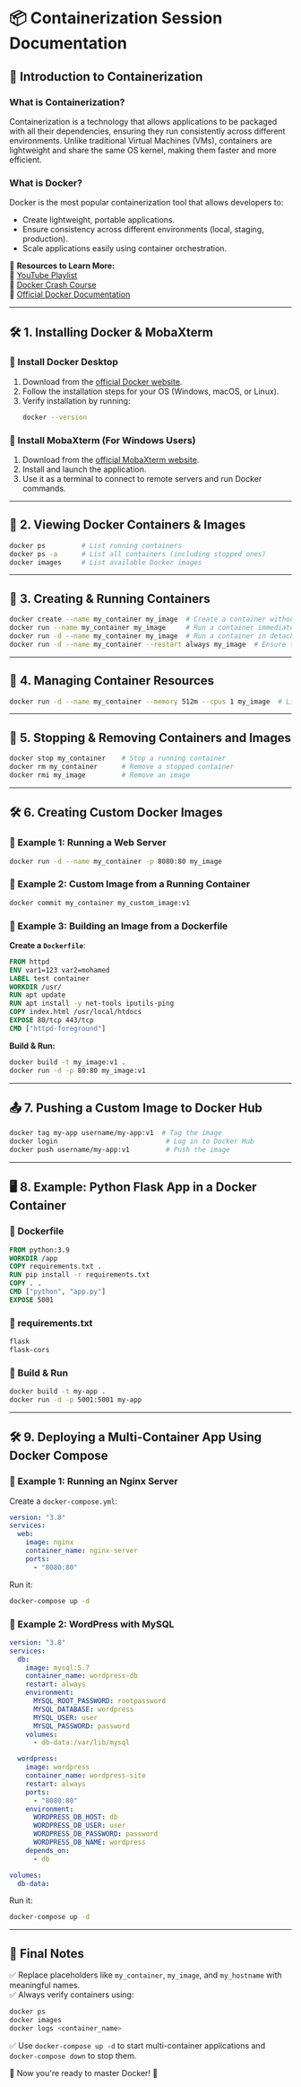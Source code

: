 # **📦 Containerization Session Documentation**

## **🔹 Introduction to Containerization**

### **What is Containerization?**
Containerization is a technology that allows applications to be packaged with all their dependencies, ensuring they run consistently across different environments. Unlike traditional Virtual Machines (VMs), containers are lightweight and share the same OS kernel, making them faster and more efficient.

### **What is Docker?**
Docker is the most popular containerization tool that allows developers to:
- Create lightweight, portable applications.
- Ensure consistency across different environments (local, staging, production).
- Scale applications easily using container orchestration.

🔗 **Resources to Learn More:**  
🎥 [YouTube Playlist](https://youtube.com/playlist?list=PLX1bW_GeBRhDkTf_jbdvBbkHs2LCWVeXZ&si=ByWj8P6tPSrc_8vl)  
🎥 [Docker Crash Course](https://youtu.be/PrusdhS2lmo?si=oSnMwzFONzGkGLEj)  
📜 [Official Docker Documentation](https://docs.docker.com/)  

---

## **🛠️ 1. Installing Docker & MobaXterm**

### **🔹 Install Docker Desktop**
1. Download from the [official Docker website](https://www.docker.com/products/docker-desktop/).
2. Follow the installation steps for your OS (Windows, macOS, or Linux).
3. Verify installation by running:
   ```bash
   docker --version
   ```

### **🔹 Install MobaXterm (For Windows Users)**
1. Download from the [official MobaXterm website](https://mobaxterm.mobatek.net/download.html).
2. Install and launch the application.
3. Use it as a terminal to connect to remote servers and run Docker commands.

---

## **🔹 2. Viewing Docker Containers & Images**
```bash
docker ps         # List running containers  
docker ps -a      # List all containers (including stopped ones)  
docker images     # List available Docker images  
```

---

## **🚀 3. Creating & Running Containers**
```bash
docker create --name my_container my_image  # Create a container without starting it  
docker run --name my_container my_image     # Run a container immediately  
docker run -d --name my_container my_image  # Run a container in detached mode  
docker run -d --name my_container --restart always my_image  # Ensure the container restarts after reboot  
```

---

## **🔹 4. Managing Container Resources**
```bash
docker run -d --name my_container --memory 512m --cpus 1 my_image  # Limit memory & CPU usage  
```

---

## **🛑 5. Stopping & Removing Containers and Images**
```bash
docker stop my_container    # Stop a running container  
docker rm my_container      # Remove a stopped container  
docker rmi my_image         # Remove an image  
```

---

## **🛠️ 6. Creating Custom Docker Images**

### **🔹 Example 1: Running a Web Server**
```bash
docker run -d --name my_container -p 8080:80 my_image  
```

### **🔹 Example 2: Custom Image from a Running Container**
```bash
docker commit my_container my_custom_image:v1  
```

### **🔹 Example 3: Building an Image from a Dockerfile**
**Create a `Dockerfile`**:
```dockerfile
FROM httpd
ENV var1=123 var2=mohamed
LABEL test container
WORKDIR /usr/
RUN apt update
RUN apt install -y net-tools iputils-ping
COPY index.html /usr/local/htdocs
EXPOSE 80/tcp 443/tcp
CMD ["httpd-foreground"]
```
**Build & Run:**
```bash
docker build -t my_image:v1 .  
docker run -d -p 80:80 my_image:v1  
```

---

## **📤 7. Pushing a Custom Image to Docker Hub**
```bash
docker tag my-app username/my-app:v1  # Tag the image  
docker login                           # Log in to Docker Hub  
docker push username/my-app:v1         # Push the image  
```

---

## **🖥️ 8. Example: Python Flask App in a Docker Container**
### **🔹 Dockerfile**
```dockerfile
FROM python:3.9
WORKDIR /app
COPY requirements.txt .
RUN pip install -r requirements.txt
COPY . .
CMD ["python", "app.py"]
EXPOSE 5001
```
### **🔹 requirements.txt**
```txt
flask
flask-cors
```
### **🔹 Build & Run**
```bash
docker build -t my-app .
docker run -d -p 5001:5001 my-app
```

---

## **🛠️ 9. Deploying a Multi-Container App Using Docker Compose**

### **🔹 Example 1: Running an Nginx Server**
Create a `docker-compose.yml`:
```yaml
version: "3.8"
services:
  web:
    image: nginx
    container_name: nginx-server
    ports:
      - "8080:80"
```
Run it:
```bash
docker-compose up -d
```

### **🔹 Example 2: WordPress with MySQL**
```yaml
version: "3.8"
services:
  db:
    image: mysql:5.7
    container_name: wordpress-db
    restart: always
    environment:
      MYSQL_ROOT_PASSWORD: rootpassword
      MYSQL_DATABASE: wordpress
      MYSQL_USER: user
      MYSQL_PASSWORD: password
    volumes:
      - db-data:/var/lib/mysql

  wordpress:
    image: wordpress
    container_name: wordpress-site
    restart: always
    ports:
      - "8080:80"
    environment:
      WORDPRESS_DB_HOST: db
      WORDPRESS_DB_USER: user
      WORDPRESS_DB_PASSWORD: password
      WORDPRESS_DB_NAME: wordpress
    depends_on:
      - db

volumes:
  db-data:
```
Run it:
```bash
docker-compose up -d
```

---

## **📌 Final Notes**
✅ Replace placeholders like `my_container`, `my_image`, and `my_hostname` with meaningful names.  
✅ Always verify containers using:
```bash
docker ps
docker images
docker logs <container_name>
```
✅ Use `docker-compose up -d` to start multi-container applications and `docker-compose down` to stop them.

🚀 Now you're ready to master Docker! 🎯